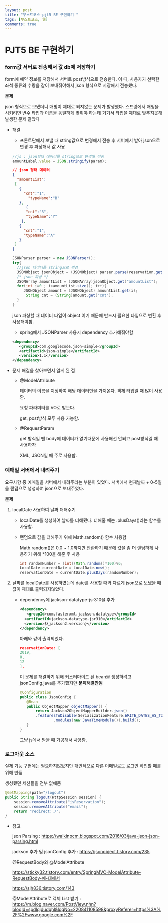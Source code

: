 ```yaml
---
layout: post
title: "부스트코스-pjt5 BE 구현하기 "
tags: [부스트코스, 웹]
comments: true
---
```


# PJT5 BE 구현하기

### form값 서버로 전송해서 값 db에 저장하기 

form에 예약 정보를 저장해서 서버로 post방식으로 전송한다. 이 때, 사용자가 선택한 좌석 종류와 수량을 같이 보내줘야해서 json 형식으로 저장해서 전송했다. 



**문제**

json 형식으로 보냈더니 매핑이 제대로 되지않는 문제가 발생했다. 스프링에서 매핑을 시키려면 변수 타입과 이름을 동일하게 맞춰야 하는데 거기서 타입을 제대로 맞추지못해 발생한 문제 같았다 

- 해결 

  - 프론트단에서 보낼 때 string값으로 변경해서 전송 후 서버에서 받아 json으로 변경 후 파싱해서 값 사용

  ```javascript
  //js : json형태 데이터를 string으로 변경해 전송 
  amountLabel.value = JSON.stringify(param);
  ```

  ```json
  // json 형태 데이터
  {
    "amountList":
   [
     {
       "cnt":"1",
     	 "typeName":"B"
     },
  		{
        "cnt":"3",
        "typeName":"Y"
      },
     {
       "cnt":"1",
       "typeName":"A"
     }
   ]
  }
  ```

  ```java
  JSONParser parser = new JSONParser();
  try{
    //json 데이터를 string으로 변경 
    JSONObject jsonObject = (JSONObject) parser.parse(reservation.getPriceAmountList());
  	/* json 파싱 */
    JSONArray amountList = (JSONArray)jsonObject.get("amountList");
  	for(int i=0 ; i<amountList.size(); i++){
  	   JSONObject amount = (JSONObject) amountList.get(i);
      	String cnt = (String)amount.get("cnt");
    }
  }
  ```

  json 파싱할 때 데이터 타입이 object 이기 때문에 반드시 필요한 타입으로 변환 후 사용해야함.

  - spring에서 JSONParser 사용시 dependency 추가해줘야함

  ```xml
  <dependency>
     <groupId>com.googlecode.json-simple</groupId>
     <artifactId>json-simple</artifactId>
     <version>1.1</version>
  </dependency>
  ```

  

- 문제 해결을 찾아보면서 알게 된 점 

  - @ModelAttribute

    데이터의 이름을 지정하여 해당 데이터만을 가져온다. 객체 타입일 때 많이 사용함. 

    요청 파라미터를 VO로 받는다.

    get, post방식 모두 사용 가능함. 

     

  - @RequestParam

    get 방식일 땐 body에 데이터가 없기때문에 사용해선 안되고 post방식일 때 사용하자 

    XML, JSON일 때 주로 사용함. 

    



### 예매일 서버에서 내려주기

요구사항 중 예매일을 서버에서 내려주라는 부분이 있었다. 서버에서 현재날짜 + 0-5일을 랜덤으로 생성하여 json으로 보내주었다. 

**문제**

1. localDate 사용하여 날짜 더해주기 

   - localDate를 생성하여 날짜를 더해줬다. 더해줄 때는 .plusDays()라는 함수를 사용함. 

   - 랜덤으로 값을 더해주기 위해 Math.random() 함수 사용함

     Math.random()은 0.0 ~ 1.0까지만 반환하기 때문에 값을 좀 더 랜덤하게 사용하기 위해 *100을 해준 후 사용

     ```java
     int randomNumber = (int)(Math.random()*100)%6;
     LocalDate currentDate = LocalDate.now();
     reservationDate = currentDate.plusDays(randomNumber);
     ```

     

2. 날짜를 localDate를 사용하였는데 date를 사용할 때와 다르게 json으로 보냈을 때 값이 제대로 출력되지않았다.

   - dependency에 jackson-datatype-jsr310을 추가

     ```xml
     <dependency>
     	<groupId>com.fasterxml.jackson.datatype</groupId>
       <artifactId>jackson-datatype-jsr310</artifactId>
       <version>${jackson2.version}</version>
     </dependency>
     ```

     아래와 같이 출력되었다.

     ```json
     reservationDate: [
     2019,
     8,
     12
     ],
     ```

     이 문제를 해결하기 위해 커스터마이드 된 bean을 생성하려고  jsonConfig.java를 추가했지만 **문제해결안됨**

     ```java
     @Configuration
     public class JsonConfig {
     	@Bean
     	public ObjectMapper objectMapper() {
     		return Jackson2ObjectMapperBuilder.json()
           	.featuresToDisable(SerializationFeature.WRITE_DATES_AS_TIMESTAMPS)
     				.modules(new JavaTimeModule()).build();
     	}
     }
     ```

     그냥 js에서 받을 때 가공해서 사용함.



### 로그아웃 소스

실제 기능 구현에는 필요하지않았지만 개인적으로 다른 이메일로도 로그인 확인할 때를 위해 만듦

생성했던 세션들을 전부 없애줌 

```java
@GetMapping(path="/logout")
public String logout(HttpSession session) {
	session.removeAttribute("isReservation");
	session.removeAttribute("email");
	return "redirect:./";
}
```









- 참고 

  json Parsing :  <https://walkinpcm.blogspot.com/2016/03/java-json-json-parsing.html>

  jackson 추가 및 jsonConfig 추가 :  <https://jsonobject.tistory.com/235>

  @RequestBody와 @ModelAttribute 

   <https://sticky32.tistory.com/entry/SpringMVC-ModelAttribute-RequestBody-에-대해서>

  <https://sjh836.tistory.com/143>

  @ModelAttribute로 객체 List 받기 : <https://m.blog.naver.com/PostView.nhn?blogId=spdlqjdudghl&logNo=220841108598&proxyReferer=https%3A%2F%2Fwww.google.com%2F>

  

  